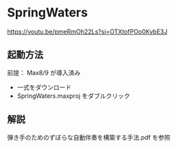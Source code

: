 # SpringWaters

https://youtu.be/pmeRmOh22Ls?si=OTXtofPOo0KybE3J

## 起動方法
前提： Max8/9 が導入済み
- 一式をダウンロード
- SpringWaters.maxproj をダブルクリック
## 解説
弾き手のためのずぼらな自動伴奏を構築する手法.pdf を参照
